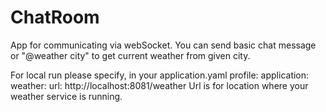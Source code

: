 # ChatRoom
App for communicating via webSocket. You can send basic chat message or "@weather city" to get current weather from given city.

For local run please specify, in your application.yaml profile:
application:
  weather:
    url: http://localhost:8081/weather
Url is for location where your weather service is running.

